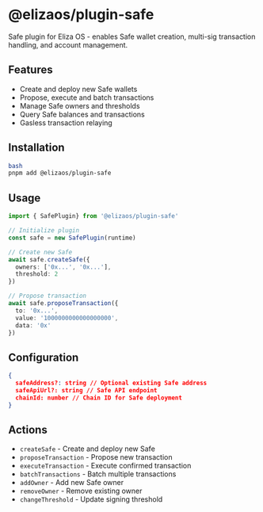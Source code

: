 
# @elizaos/plugin-safe

Safe plugin for Eliza OS - enables Safe wallet creation, multi-sig transaction handling, and account management.

## Features
- Create and deploy new Safe wallets
- Propose, execute and batch transactions
- Manage Safe owners and thresholds
- Query Safe balances and transactions
- Gasless transaction relaying

## Installation
```sh
bash
pnpm add @elizaos/plugin-safe
```
## Usage

```ts
import { SafePlugin} from '@elizaos/plugin-safe'

// Initialize plugin
const safe = new SafePlugin(runtime)

// Create new Safe
await safe.createSafe({
  owners: ['0x...', '0x...'],
  threshold: 2
})

// Propose transaction
await safe.proposeTransaction({
  to: '0x...',
  value: '1000000000000000000',
  data: '0x'
})

```

## Configuration
```json
{
  safeAddress?: string // Optional existing Safe address
  safeApiUrl?: string // Safe API endpoint
  chainId: number // Chain ID for Safe deployment
}

```

## Actions
- `createSafe` - Create and deploy new Safe
- `proposeTransaction` - Propose new transaction
- `executeTransaction` - Execute confirmed transaction
- `batchTransactions` - Batch multiple transactions
- `addOwner` - Add new Safe owner
- `removeOwner` - Remove existing owner
- `changeThreshold` - Update signing threshold
